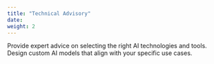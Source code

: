 ```yaml
---
title: "Technical Advisory"
date: 
weight: 2
---
```


Provide expert advice on selecting the right AI technologies and tools. Design custom AI models that align with your specific use cases.